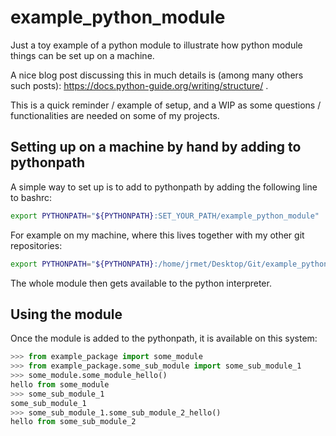 # example_python_module

Just a toy example of a python module to illustrate how python module things can be set up on a machine.

A nice blog post discussing this in much details is (among many others such posts): https://docs.python-guide.org/writing/structure/ .

This is a quick reminder / example of setup, and a WIP as some questions / functionalities are needed on some of my projects.

## Setting up on a machine by hand by adding to pythonpath

A simple way to set up is to add to pythonpath by adding the following line to bashrc:

```bash
export PYTHONPATH="${PYTHONPATH}:SET_YOUR_PATH/example_python_module"
```

For example on my machine, where this lives together with my other git repositories:

```bash
export PYTHONPATH="${PYTHONPATH}:/home/jrmet/Desktop/Git/example_python_module"
```

The whole module then gets available to the python interpreter.

## Using the module

Once the module is added to the pythonpath, it is available on this system:

```python
>>> from example_package import some_module
>>> from example_package.some_sub_module import some_sub_module_1
>>> some_module.some_module_hello()
hello from some_module
>>> some_sub_module_1
some_sub_module_1
>>> some_sub_module_1.some_sub_module_2_hello()
hello from some_sub_module_2
```
